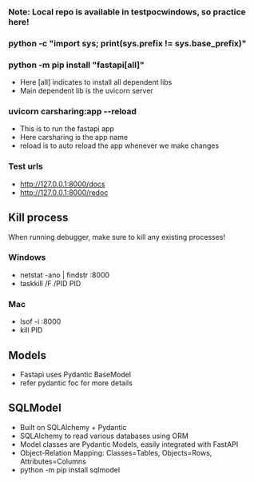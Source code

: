 ### Note: Local repo is available in testpocwindows, so practice here!

### python -c "import sys; print(sys.prefix != sys.base_prefix)"
### python -m pip install "fastapi[all]"
- Here [all] indicates to install all dependent libs<br>
- Main dependent lib is the uvicorn server

### uvicorn carsharing:app --reload
- This is to run the fastapi app
- Here carsharing is the app name
- reload is to auto reload the app whenever we make changes<br>

### Test urls
- http://127.0.0.1:8000/docs
- http://127.0.0.1:8000/redoc

## Kill process
When running debugger, make sure to kill any existing processes!
### Windows
- netstat -ano | findstr :8000
- taskkill /F /PID PID
### Mac
- lsof -i :8000
- kill PID

## Models
- Fastapi uses Pydantic BaseModel
- refer pydantic foc for more details

## SQLModel
- Built on SQLAlchemy + Pydantic
- SQLAlchemy to read various databases using ORM
- Model classes are Pydantic Models, easily integrated with FastAPI
- Object-Relation Mapping: Classes=Tables, Objects=Rows, Attributes=Columns
- python -m pip install sqlmodel